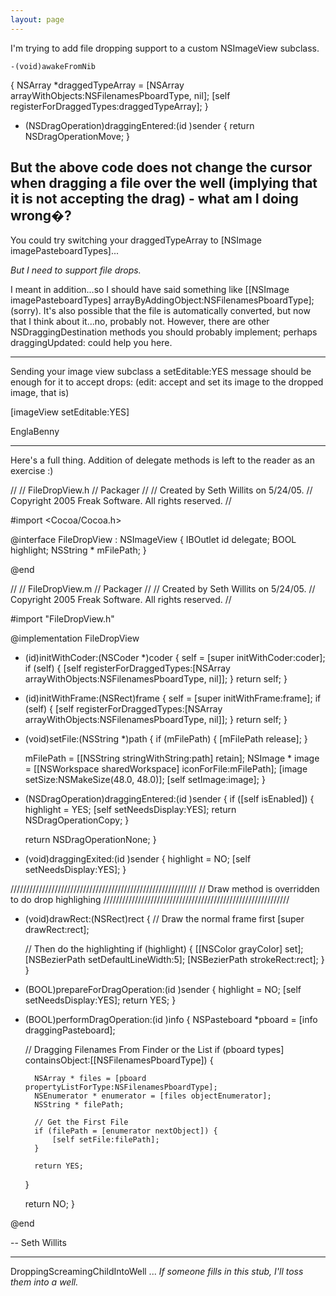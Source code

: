 ```yaml
---
layout: page
---
```


I'm trying to add file dropping support to a custom NSImageView subclass.

    -(void)awakeFromNib
{
	NSArray *draggedTypeArray = [NSArray arrayWithObjects:NSFilenamesPboardType, nil];
	[self registerForDraggedTypes:draggedTypeArray];
}

- (NSDragOperation)draggingEntered:(id <NSDraggingInfo>)sender 
{
	return NSDragOperationMove;
}

But the above code does not change the cursor when dragging a file over the well (implying that it is not accepting the drag) - what am I doing wrong�?
----
You could try switching your draggedTypeArray to     [NSImage imagePasteboardTypes]...

*But I need to support file drops.*

I meant in addition...so I should have said something like     [[NSImage imagePasteboardTypes] arrayByAddingObject:NSFilenamesPboardType]; (sorry). It's also possible that the file is automatically converted, but now that I think about it...no, probably not. However, there are other NSDraggingDestination methods you should probably implement; perhaps     draggingUpdated: could help you here.

----

Sending your image view subclass a setEditable:YES message should be enough for it to accept drops: (edit: accept and set its image to the dropped image, that is)
    
[imageView setEditable:YES]

EnglaBenny


----

Here's a full thing. Addition of delegate methods is left to the reader as an exercise :)


    
//
//  FileDropView.h
//  Packager
//
//  Created by Seth Willits on 5/24/05.
//  Copyright 2005 Freak Software. All rights reserved.
//

#import <Cocoa/Cocoa.h>


@interface FileDropView : NSImageView {
	IBOutlet id delegate;
	BOOL highlight;
	NSString * mFilePath;
}


@end



    
//
//  FileDropView.m
//  Packager
//
//  Created by Seth Willits on 5/24/05.
//  Copyright 2005 Freak Software. All rights reserved.
//

#import "FileDropView.h"


@implementation FileDropView



- (id)initWithCoder:(NSCoder *)coder
{
	self = [super initWithCoder:coder];
	if (self) {
		[self registerForDraggedTypes:[NSArray arrayWithObjects:NSFilenamesPboardType, nil]];
	}
	return self;
}


- (id)initWithFrame:(NSRect)frame
{
	self = [super initWithFrame:frame];
	if (self) {
		[self registerForDraggedTypes:[NSArray arrayWithObjects:NSFilenamesPboardType, nil]];
	}
	return self;
}



- (void)setFile:(NSString *)path
{
	if (mFilePath) {
		[mFilePath release];
	}
	
	mFilePath = [[NSString stringWithString:path] retain];
	NSImage * image = [[NSWorkspace sharedWorkspace] iconForFile:mFilePath];
	[image setSize:NSMakeSize(48.0, 48.0)];
	[self setImage:image];
}




- (NSDragOperation)draggingEntered:(id <NSDraggingInfo>)sender
{
	if ([self isEnabled]) {
		highlight = YES;
		[self setNeedsDisplay:YES];
		return NSDragOperationCopy;
	}
	
	return NSDragOperationNone;
}





- (void)draggingExited:(id <NSDraggingInfo>)sender
{
	highlight = NO;
	[self setNeedsDisplay:YES];
}



///////////////////////////////////////////////////////////
//	Draw method is overridden to do drop highlighing
///////////////////////////////////////////////////////////

- (void)drawRect:(NSRect)rect
{
	// Draw the normal frame first
	[super drawRect:rect];
	
	// Then do the highlighting
	if (highlight) {
		[[NSColor grayColor] set];
		[NSBezierPath setDefaultLineWidth:5];
		[NSBezierPath strokeRect:rect];
	}
}



- (BOOL)prepareForDragOperation:(id <NSDraggingInfo>)sender
{
	highlight = NO;
	[self setNeedsDisplay:YES];
	return YES;
} 



- (BOOL)performDragOperation:(id <NSDraggingInfo>)info
{
	NSPasteboard *pboard = [info draggingPasteboard];
	
	
	// Dragging Filenames From Finder or the List
	if (pboard types] containsObject:[[NSFilenamesPboardType]) {
		
		NSArray * files = [pboard propertyListForType:NSFilenamesPboardType];
		NSEnumerator * enumerator = [files objectEnumerator];
		NSString * filePath;
		
		// Get the First File
		if (filePath = [enumerator nextObject]) {
			[self setFile:filePath];
		}
		
		return YES;
	}
	
	return NO;
}




@end



-- Seth Willits

----

DroppingScreamingChildIntoWell  ... *If someone fills in this stub, I'll toss *them* into a well.*
